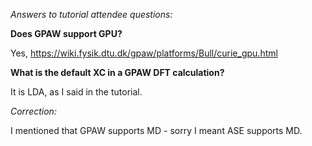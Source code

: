 
*Answers to tutorial attendee questions:*

**Does GPAW support GPU?**

Yes, https://wiki.fysik.dtu.dk/gpaw/platforms/Bull/curie_gpu.html

**What is the default XC in a GPAW DFT calculation?**

It is LDA, as I said in the tutorial.

*Correction:*

I mentioned that GPAW supports MD - sorry I meant ASE supports MD.
